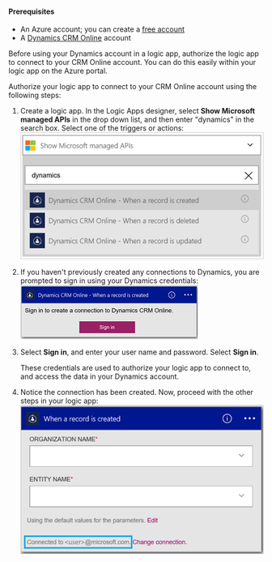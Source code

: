 #### <a name="prerequisites"></a>Prerequisites
- An Azure account; you can create a [free account](https://azure.microsoft.com/free)
- A [Dynamics CRM Online](https://www.microsoft.com/en-us/dynamics/crm-free-trial-overview.aspx) account 

Before using your Dynamics account in a logic app, authorize the logic app to connect to your CRM Online account. You can do this easily within your logic app on the Azure portal. 

Authorize your logic app to connect to your CRM Online account using the following steps:

1. Create a logic app. In the Logic Apps designer, select **Show Microsoft managed APIs** in the drop down list, and then enter "dynamics" in the search box. Select one of the triggers or actions:  
  ![](./media/connectors-create-api-crmonline/dynamics-triggers.png)
2. If you haven't previously created any connections to Dynamics, you are prompted to sign in using your Dynamics credentials:  
  ![](./media/connectors-create-api-crmonline/dynamics-signin.png)
3. Select **Sign in**, and enter your user name and password. Select **Sign in**. 

    These credentials are used to authorize your logic app to connect to, and access the data in your Dynamics account. 
4. Notice the connection has been created. Now, proceed with the other steps in your logic app:  
  ![](./media/connectors-create-api-crmonline/dynamics-properties.png)


<!--HONumber=Oct16_HO2-->


